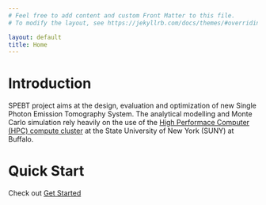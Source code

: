 ```yaml
---
# Feel free to add content and custom Front Matter to this file.
# To modify the layout, see https://jekyllrb.com/docs/themes/#overriding-theme-defaults

layout: default
title: Home
---
```

# Introduction

SPEBT project aims at the design, evaluation and optimization of new Single Photon Emission Tomography System. The analytical modelling and Monte Carlo simulation rely heavily on the use of the [High Performace Computer (HPC) compute cluster](https://docs.ccr.buffalo.edu/en/latest/hpc/clusters/#ub-hpc-compute-cluster) at the State University of New York (SUNY) at Buffalo.

# Quick Start

Check out [Get Started](/get-started)
